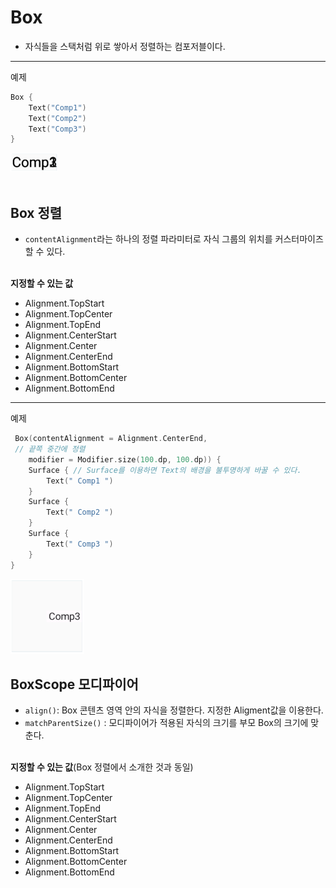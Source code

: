 # Box

- 자식들을 스택처럼 위로 쌓아서 정렬하는 컴포저블이다.

---

예제

```Kotlin
Box {
    Text("Comp1")
    Text("Comp2")
    Text("Comp3")
}
```

<img src="../../image/Box.png" width="" height="30"/>
<br><br>

## Box 정렬

- `contentAlignment`라는 하나의 정렬 파라미터로 자식 그룹의 위치를 커스터마이즈<br> 할 수 있다.
  <br><br>

**지정할 수 있는 값**

- Alignment.TopStart
- Alignment.TopCenter
- Alignment.TopEnd
- Alignment.CenterStart
- Alignment.Center
- Alignment.CenterEnd
- Alignment.BottomStart
- Alignment.BottomCenter
- Alignment.BottomEnd

---

예제

```Kotlin
 Box(contentAlignment = Alignment.CenterEnd,
 // 끝쪽 중간에 정렬
    modifier = Modifier.size(100.dp, 100.dp)) {
    Surface { // Surface를 이용하면 Text의 배경을 불투명하게 바꿀 수 있다.
        Text(" Comp1 ")
    }
    Surface {
        Text(" Comp2 ")
    }
    Surface {
        Text(" Comp3 ")
    }
}
```

<img src="../../image/Box2.png" width="" height="120"/>

<br>

## BoxScope 모디파이어

- `align()`: Box 콘텐츠 영역 안의 자식을 정렬한다. 지정한 Aligment값을 이용한다.
- `matchParentSize()` : 모디파이어가 적용된 자식의 크기를 부모 Box의 크기에 맞춘다. <br><br>

**지정할 수 있는 값**(Box 정렬에서 소개한 것과 동일)

- Alignment.TopStart
- Alignment.TopCenter
- Alignment.TopEnd
- Alignment.CenterStart
- Alignment.Center
- Alignment.CenterEnd
- Alignment.BottomStart
- Alignment.BottomCenter
- Alignment.BottomEnd
